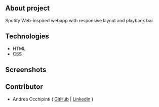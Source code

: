 ## About project
Spotify Web-inspired webapp with responsive layout and playback bar.

## Technologies 
- HTML
- CSS

## Screenshots


## Contributor
- Andrea Occhipinti ( [GitHub](https://github.com/painteyes) | [Linkedin](https://www.linkedin.com/in/occhipinti) )
